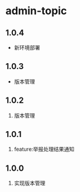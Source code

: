 # admin-topic

## 1.0.4
- 新环境部署

## 1.0.3
- 版本管理

## 1.0.2
1. 版本管理

## 1.0.1
1. feature:举报处理结果通知

## 1.0.0
1. 实现版本管理

